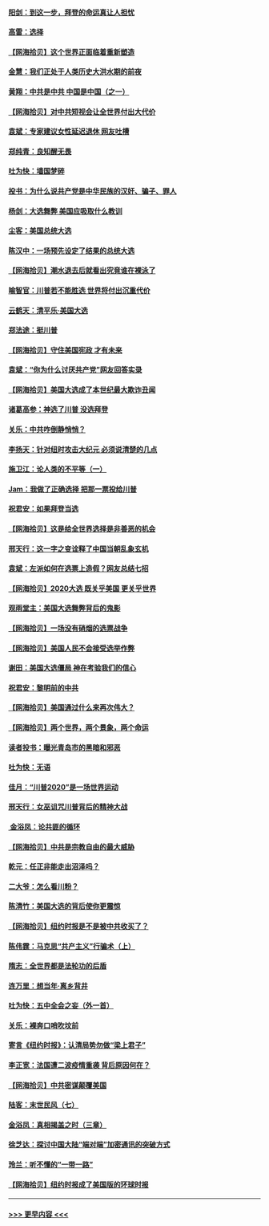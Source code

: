 #### [阳剑：到这一步，拜登的命运真让人担忧](../pages/nsc993/n12549093.md?t=11151351) 
#### [高雷：选择](../pages/nsc993/n12549087.md?t=11151351) 
#### [【网海拾贝】这个世界正面临着重新塑造](../pages/nsc993/n12548326.md?t=11151351) 
#### [金慧：我们正处于人类历史大洪水期的前夜](../pages/nsc993/n12547914.md?t=11151351) 
#### [黄翔：中共是中共 中国是中国（之一）](../pages/nsc993/n12547576.md?t=11151351) 
#### [【网海拾贝】对中共短视会让全世界付出大代价](../pages/nsc993/n12546043.md?t=11151351) 
#### [袁斌：专家建议女性延迟退休 网友吐槽](../pages/nsc993/n12545424.md?t=11151351) 
#### [郑纯青：良知醒无畏](../pages/nsc993/n12545394.md?t=11151351) 
#### [吐为快：墙国梦碎](../pages/nsc993/n12545309.md?t=11151351) 
#### [投书：为什么说共产党是中华民族的汉奸、骗子、罪人](../pages/nsc993/n12545089.md?t=11151351) 
#### [杨剑：大选舞弊 美国应吸取什么教训](../pages/nsc993/n12543937.md?t=11151351) 
#### [尘客：美国总统大选](../pages/nsc993/n12543828.md?t=11151351) 
#### [陈汉中：一场预先设定了结果的总统大选](../pages/nsc993/n12543564.md?t=11151351) 
#### [【网海拾贝】潮水退去后就看出究竟谁在裸泳了](../pages/nsc993/n12543321.md?t=11151351) 
#### [喻智官：川普若不能胜选 世界将付出沉重代价](../pages/nsc993/n12541352.md?t=11151351) 
#### [云鹤天：清平乐‧美国大选](../pages/nsc993/n12540916.md?t=11151351) 
#### [郑法途：挺川普](../pages/nsc993/n12540898.md?t=11151351) 
#### [【网海拾贝】守住美国宪政 才有未来](../pages/nsc993/n12540423.md?t=11151351) 
#### [袁斌：“你为什么讨厌共产党”网友回答实录](../pages/nsc993/n12540208.md?t=11151351) 
#### [【网海拾贝】美国大选成了本世纪最大欺诈丑闻](../pages/nsc993/n12538029.md?t=11151351) 
#### [诸葛高参：神选了川普 没选拜登](../pages/nsc993/n12537664.md?t=11151351) 
#### [关乐：中共咋倒静悄悄？](../pages/nsc993/n12537615.md?t=11151351) 
#### [李扬天：针对纽时攻击大纪元 必须说清楚的几点](../pages/nsc993/n12536001.md?t=11151351) 
#### [施卫江：论人类的不平等（一）](../pages/nsc993/n12535700.md?t=11151351) 
#### [Jam：我做了正确选择 把那一票投给川普](../pages/nsc993/n12535743.md?t=11151351) 
#### [祝君安：如果拜登当选](../pages/nsc993/n12535726.md?t=11151351) 
#### [【网海拾贝】这是给全世界选择是非善恶的机会](../pages/nsc993/n12535061.md?t=11151351) 
#### [邢天行：这一字之变诠释了中国当朝乱象玄机](../pages/nsc993/n12533446.md?t=11151351) 
#### [袁斌：左派如何在选票上造假？网友总结七招](../pages/nsc993/n12533180.md?t=11151351) 
#### [【网海拾贝】2020大选 既关乎美国 更关乎世界](../pages/nsc993/n12533161.md?t=11151351) 
#### [观雨堂主：美国大选舞弊背后的鬼影](../pages/nsc993/n12533153.md?t=11151351) 
#### [【网海拾贝】一场没有硝烟的选票战争](../pages/nsc993/n12531883.md?t=11151351) 
#### [【网海拾贝】美国人民不会接受选举作弊](../pages/nsc993/n12528850.md?t=11151351) 
#### [谢田：美国大选僵局 神在考验我们的信心](../pages/nsc993/n12527932.md?t=11151351) 
#### [祝君安：黎明前的中共](../pages/nsc993/n12524071.md?t=11151351) 
#### [【网海拾贝】美国通过什么来再次伟大？](../pages/nsc993/n12523844.md?t=11151351) 
#### [【网海拾贝】两个世界，两个景象，两个命运](../pages/nsc993/n12521419.md?t=11151351) 
#### [读者投书：曝光青岛市的黑暗和邪恶](../pages/nsc993/n12520988.md?t=11151351) 
#### [吐为快：无语](../pages/nsc993/n12518588.md?t=11151351) 
#### [佳月：“川普2020”是一场世界运动](../pages/nsc993/n12518581.md?t=11151351) 
#### [邢天行：女巫诅咒川普背后的精神大战](../pages/nsc993/n12517257.md?t=11151351) 
#### [ 金浴凤：论共匪的循环](../pages/nsc993/n12517133.md?t=11151351) 
#### [【网海拾贝】中共是宗教自由的最大威胁](../pages/nsc993/n12516879.md?t=11151351) 
#### [乾元：任正非能走出沼泽吗？](../pages/nsc993/n12515831.md?t=11151351) 
#### [二大爷：怎么看川粉？](../pages/nsc993/n12515820.md?t=11151351) 
#### [陈清竹：美国大选的背后使你更震惊](../pages/nsc993/n12515589.md?t=11151351) 
#### [【网海拾贝】纽约时报是不是被中共收买了？](../pages/nsc993/n12515122.md?t=11151351) 
#### [陈伟霆：马克思“共产主义”行骗术（上）](../pages/nsc993/n12510217.md?t=11151351) 
#### [隋志：全世界都是法轮功的后盾](../pages/nsc993/n12510636.md?t=11151351) 
#### [连万里：想当年‧离乡背井](../pages/nsc993/n12510623.md?t=11151351) 
#### [吐为快：五中全会之妄（外一首）](../pages/nsc993/n12510470.md?t=11151351) 
#### [关乐：裸奔口哨吹坟前](../pages/nsc993/n12510403.md?t=11151351) 
#### [寄言《纽约时报》：认清局势勿做“梁上君子”](../pages/nsc993/n12510042.md?t=11151351) 
#### [李正宽：法国遭二波疫情重袭 背后原因何在？](../pages/nsc993/n12509971.md?t=11151351) 
#### [【网海拾贝】中共密谋颠覆美国](../pages/nsc993/n12509816.md?t=11151351) 
#### [陆客：末世民风（七）](../pages/nsc993/n12507822.md?t=11151351) 
#### [金浴凤：真相揭盖之时（三章）](../pages/nsc993/n12507804.md?t=11151351) 
#### [徐芝达：探讨中国大陆“端对端”加密通讯的突破方式](../pages/nsc993/n12507682.md?t=11151351) 
#### [玲兰：听不懂的“一带一路”](../pages/nsc993/n12507669.md?t=11151351) 
#### [【网海拾贝】纽约时报成了美国版的环球时报](../pages/nsc993/n12507053.md?t=11151351) 

----
#### [ >>> 更早内容 <<< ](../indexes/nsc993-earlier.md)
